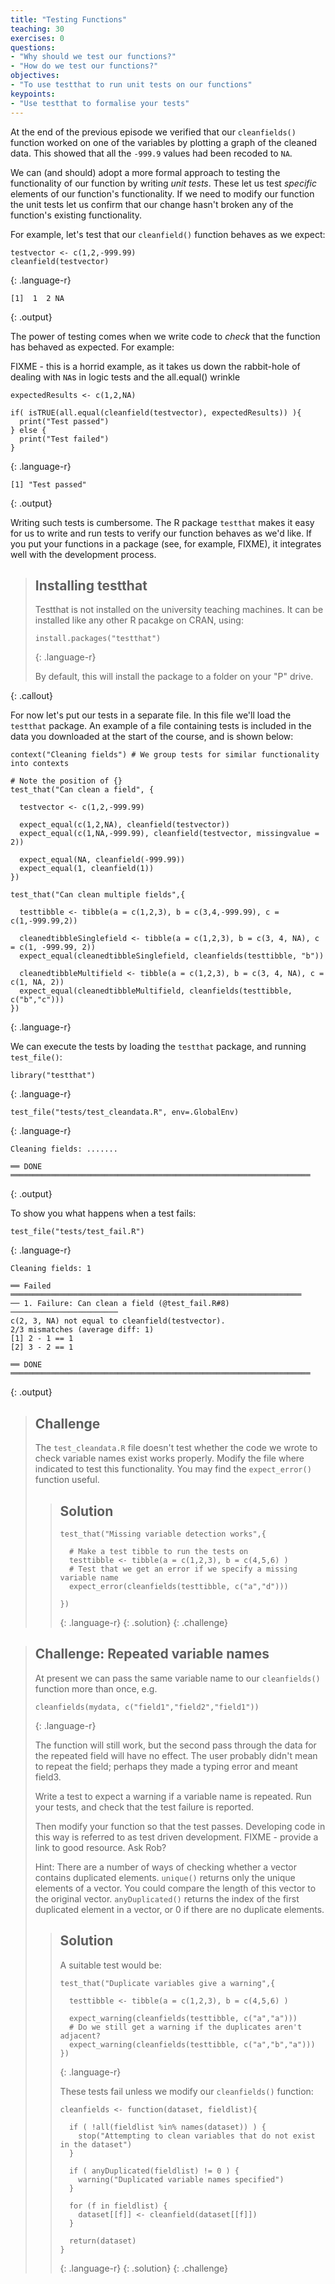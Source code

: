 ```yaml
---
title: "Testing Functions"
teaching: 30
exercises: 0
questions:
- "Why should we test our functions?"
- "How do we test our functions?"
objectives:
- "To use testthat to run unit tests on our functions"
keypoints:
- "Use testthat to formalise your tests"
---
```






At the end of the previous episode we verified that our `cleanfields()` function worked on one of the variables by plotting a graph of the cleaned data.  This showed that all the `-999.9` values had been recoded to `NA`.

We can (and should) adopt a more formal approach to testing the functionality of our function by writing *unit tests*.   These let us test *specific* elements of our function's functionality.    If we need to modify our function the unit tests let us confirm that our change hasn't broken any of the function's existing functionality.


For example, let's test that our `cleanfield()` function behaves as we expect:


~~~
testvector <- c(1,2,-999.99)
cleanfield(testvector)
~~~
{: .language-r}



~~~
[1]  1  2 NA
~~~
{: .output}

The power of testing comes when we write code to *check* that the function has behaved as expected.  For example:

FIXME - this is a horrid example, as it takes us down the rabbit-hole of dealing with `NA`s in logic tests
and the all.equal() wrinkle


~~~
expectedResults <- c(1,2,NA)

if( isTRUE(all.equal(cleanfield(testvector), expectedResults)) ){
  print("Test passed")
} else {
  print("Test failed")
}
~~~
{: .language-r}



~~~
[1] "Test passed"
~~~
{: .output}


Writing such tests is cumbersome.  The R package `testthat` makes it easy for us to write and run tests to verify our function behaves as we'd like.  If you put your functions in a package (see, for example, FIXME), it integrates well with the development process. 

> ## Installing testthat
> 
> Testthat is not installed on the university teaching machines.  It can be installed like any
> other R pacakge on CRAN, using:
> 
> 
> ~~~
> install.packages("testthat")
> ~~~
> {: .language-r}
> 
> By default, this will install the package to a folder on your "P" drive.
> 
{: .callout}

For now let's put our tests in a separate file.  In this file we'll load the `testthat` package.  An example of a file containing tests is included in the data you downloaded at the start of the course, and is shown below:


~~~
context("Cleaning fields") # We group tests for similar functionality into contexts

# Note the position of {} 
test_that("Can clean a field", {
  
  testvector <- c(1,2,-999.99)
  
  expect_equal(c(1,2,NA), cleanfield(testvector))
  expect_equal(c(1,NA,-999.99), cleanfield(testvector, missingvalue = 2))
  
  expect_equal(NA, cleanfield(-999.99))
  expect_equal(1, cleanfield(1))
})

test_that("Can clean multiple fields",{
  
  testtibble <- tibble(a = c(1,2,3), b = c(3,4,-999.99), c = c(1,-999.99,2))
  
  cleanedtibbleSinglefield <- tibble(a = c(1,2,3), b = c(3, 4, NA), c = c(1, -999.99, 2))
  expect_equal(cleanedtibbleSinglefield, cleanfields(testtibble, "b"))
  
  cleanedtibbleMultifield <- tibble(a = c(1,2,3), b = c(3, 4, NA), c = c(1, NA, 2))
  expect_equal(cleanedtibbleMultifield, cleanfields(testtibble, c("b","c")))
})
~~~
{: .language-r}

We can execute the tests by loading the `testthat` package, and running `test_file()`:

~~~
library("testthat")
~~~
{: .language-r}

~~~
test_file("tests/test_cleandata.R", env=.GlobalEnv)
~~~
{: .language-r}



~~~
Cleaning fields: .......

══ DONE ═══════════════════════════════════════════════════════════════════
~~~
{: .output}

To show you what happens when a test fails:


~~~
test_file("tests/test_fail.R")
~~~
{: .language-r}



~~~
Cleaning fields: 1

══ Failed ═════════════════════════════════════════════════════════════════
── 1. Failure: Can clean a field (@test_fail.R#8)  ────────────────────────
c(2, 3, NA) not equal to cleanfield(testvector).
2/3 mismatches (average diff: 1)
[1] 2 - 1 == 1
[2] 3 - 2 == 1

══ DONE ═══════════════════════════════════════════════════════════════════
~~~
{: .output}


> ## Challenge
> 
> The `test_cleandata.R` file doesn't test whether the code we wrote to check variable names exist
> works properly.  Modify the file where indicated to test this functionality.  You may find the `expect_error()` 
> function useful.
> 
> > ## Solution
> > 
> > 
> > ~~~
> > test_that("Missing variable detection works",{
> >   
> >   # Make a test tibble to run the tests on
> >   testtibble <- tibble(a = c(1,2,3), b = c(4,5,6) )
> >   # Test that we get an error if we specify a missing variable name
> >   expect_error(cleanfields(testtibble, c("a","d")))
> >   
> > })
> > ~~~
> > {: .language-r}
> {: .solution}
{: .challenge}

> ## Challenge: Repeated variable names
> 
> At present we can pass the same variable name to our `cleanfields()` function more than once, e.g.
> 
> ~~~
> cleanfields(mydata, c("field1","field2","field1"))
> ~~~
> {: .language-r}
> 
> The function will still work, but the second pass through the data for the repeated field will have no effect.
> The user probably didn't mean to repeat the field; perhaps they made a typing error and meant field3. 
> 
> Write a test to expect a warning if a variable name is repeated.  Run your tests, and check that the test failure is reported.
> 
> Then modify your function so that the test passes.   Developing code in this way is referred to as test driven development. FIXME - provide a link to good resource.  Ask Rob?
> 
> Hint:  There are a number of ways of checking whether a vector contains duplicated elements.  `unique()` returns only the unique elements of a vector.  You could compare the length of this vector to the original vector.  `anyDuplicated()` returns the index of the first duplicated element in a vector, or 0 if there are no duplicate elements.
> 
> > ## Solution
> > 
> > A suitable test would be:
> > 
> > ~~~
> > test_that("Duplicate variables give a warning",{
> >   
> >   testtibble <- tibble(a = c(1,2,3), b = c(4,5,6) )
> >   
> >   expect_warning(cleanfields(testtibble, c("a","a")))
> >   # Do we still get a warning if the duplicates aren't adjacent?
> >   expect_warning(cleanfields(testtibble, c("a","b","a")))
> > })
> > ~~~
> > {: .language-r}
> > 
> > These tests fail unless we modify our `cleanfields()` function:
> > 
> > 
> > ~~~
> > cleanfields <- function(dataset, fieldlist){
> >   
> >   if ( !all(fieldlist %in% names(dataset)) ) {
> >     stop("Attempting to clean variables that do not exist in the dataset")
> >   }
> >   
> >   if ( anyDuplicated(fieldlist) != 0 ) {
> >     warning("Duplicated variable names specified")
> >   }
> >   
> >   for (f in fieldlist) {
> >     dataset[[f]] <- cleanfield(dataset[[f]])
> >   }
> >   
> >   return(dataset) 
> > }
> > ~~~
> > {: .language-r}
> {: .solution}
{: .challenge}




